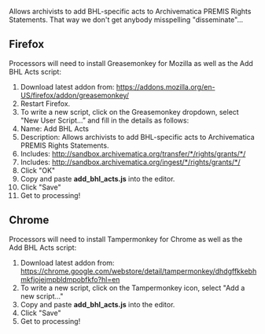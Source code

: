 Allows archivists to add BHL-specific acts to Archivematica PREMIS Rights Statements. That way we don't get anybody misspelling "disseminate"...

Firefox
-------

Processors will need to install Greasemonkey for Mozilla as well as the Add BHL Acts script:
  1. Download latest addon from: https://addons.mozilla.org/en-US/firefox/addon/greasemonkey/
  2. Restart Firefox.
  3. To write a new script, click on the Greasemonkey dropdown, select "New User Script...” and fill in the details as follows:
  4. Name: Add BHL Acts
  5. Description: Allows archivists to add BHL-specific acts to Archivematica PREMIS Rights Statements.
  6. Includes: http://sandbox.archivematica.org/transfer/*/rights/grants/*/
  7. Includes: http://sandbox.archivematica.org/ingest/*/rights/grants/*/
  8. Click "OK"
  9. Copy and paste **add_bhl_acts.js** into the editor.
  10. Click "Save"
  11. Get to processing!

Chrome
------

Processors will need to install Tampermonkey for Chrome as well as the Add BHL Acts script:
  1. Download latest addon from: https://chrome.google.com/webstore/detail/tampermonkey/dhdgffkkebhmkfjojejmpbldmpobfkfo?hl=en
  2. To write a new script, click on the Tampermonkey icon, select "Add a new script..."
  3. Copy and paste **add_bhl_acts.js** into the editor.
  4. Click "Save"
  5. Get to processing!

